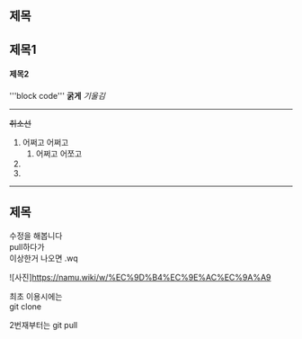 ## 제목

## 제목1

#### 제목2

'''block code'''
**굵게**
*기울김*

***
~~취소선~~
1. 어쩌고 어쩌고
    1. 어쩌고 어쪼고
2.
3.

***

## 제목
수정을 해봅니다  
pull하다가   
이상한거 나오면 .wq

![사진]https://namu.wiki/w/%EC%9D%B4%EC%9E%AC%EC%9A%A9


최초 이용시에는  
git clone  

2번재부터는 git pull

